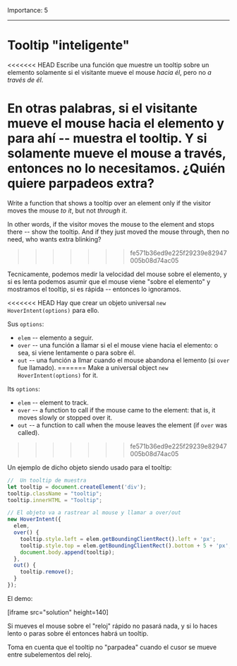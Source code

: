 Importance: 5

---

# Tooltip "inteligente"

<<<<<<< HEAD
Escribe una función que muestre un tooltip sobre un elemento solamente si el visitante mueve el mouse *hacia él*, pero no *a través de él*.

En otras palabras, si el visitante mueve el mouse hacia el elemento y para ahí -- muestra el tooltip. Y si solamente mueve el mouse a través, entonces no lo necesitamos. ¿Quién quiere parpadeos extra?
=======
Write a function that shows a tooltip over an element only if the visitor moves the mouse *to it*, but not *through it*.

In other words, if the visitor moves the mouse to the element and stops there -- show the tooltip. And if they just moved the mouse through, then no need, who wants extra blinking?
>>>>>>> fe571b36ed9e225f29239e82947005b08d74ac05

Tecnicamente, podemos medir la velocidad del mouse sobre el elemento, y si es lenta podemos asumir que el mouse viene "sobre el elemento" y mostramos el tooltip, si es rápida -- entonces lo ignoramos.

<<<<<<< HEAD
Hay que crear un objeto universal `new HoverIntent(options)` para ello.

Sus `options`:
- `elem` -- elemento a seguir.
- `over` -- una función a llamar si el el mouse viene hacia el elemento: o sea, si viene lentamente o para sobre él.
- `out` -- una función a llmar cuando el mouse abandona el lemento (si `over` fue llamado).
=======
Make a universal object `new HoverIntent(options)` for it.

Its `options`:
- `elem` -- element to track.
- `over` -- a function to call if the mouse came to the element: that is, it moves slowly or stopped over it.
- `out` -- a function to call when the mouse leaves the element (if `over` was called).
>>>>>>> fe571b36ed9e225f29239e82947005b08d74ac05

Un ejemplo de dicho objeto siendo usado para el tooltip:

```js
//  Un tooltip de muestra
let tooltip = document.createElement('div');
tooltip.className = "tooltip";
tooltip.innerHTML = "Tooltip";

// El objeto va a rastrear al mouse y llamar a over/out
new HoverIntent({
  elem,
  over() {
    tooltip.style.left = elem.getBoundingClientRect().left + 'px';
    tooltip.style.top = elem.getBoundingClientRect().bottom + 5 + 'px';
    document.body.append(tooltip);
  },
  out() {
    tooltip.remove();
  }
});
```

El demo:

[iframe src="solution" height=140]

Si mueves el mouse sobre el "reloj" rápido no pasará nada, y si lo haces lento o paras sobre él entonces habrá un tooltip.

Toma en cuenta que el tooltip no "parpadea" cuando el cusor se mueve entre subelementos del reloj.
